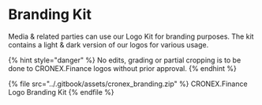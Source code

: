 # Branding Kit

Media & related parties can use our Logo Kit for branding purposes. The kit contains a light & dark version of our logos for various usage.

{% hint style="danger" %}
No edits, grading or partial cropping is to be done to CRONEX.Finance logos without prior approval.
{% endhint %}

{% file src="../.gitbook/assets/cronex_branding.zip" %}
CRONEX.Finance Logo Branding Kit
{% endfile %}

